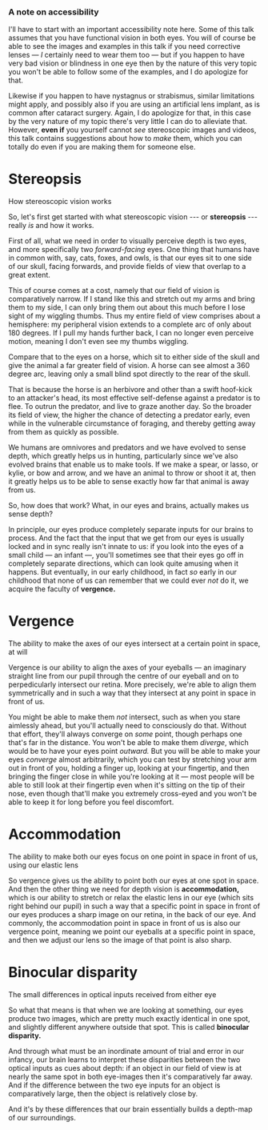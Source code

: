 ### A note on accessibility

<!-- Note --> 
I'll have to start with an important accessibility note here. Some of
this talk assumes that you have functional vision in both eyes. You
will of course be able to see the images and examples in this talk
if you need corrective lenses — *I* certainly need to wear them too —
but if you happen to have very bad vision or blindness in one eye then
by the nature of this very topic you won't be able to follow some of
the examples, and I do apologize for that.

Likewise if you happen to have nystagnus or strabismus, similar
limitations might apply, and possibly also if you are using an
artificial lens implant, as is common after cataract surgery. Again, I
do apologize for that, in this case by the very nature of my topic
there's very little I can do to alleviate that. However, **even if**
you yourself cannot *see* stereoscopic images and videos, this talk
contains suggestions about how to *make* them, which you can totally
do even if you are making them for someone else.


# Stereopsis
How stereoscopic vision works

<!-- Note --> 
So, let's first get started with what stereoscopic vision --- or
**stereopsis** --- really *is* and how it works.

First of all, what we need in order to visually perceive depth is two
eyes, and more specifically two *forward-facing* eyes. One thing that
humans have in common with, say, cats, foxes, and owls, is that our
eyes sit to one side of our skull, facing forwards, and provide
fields of view that overlap to a great extent.

This of course comes at a cost, namely that our field of vision is
comparatively narrow. If I stand like this and stretch out my arms and
bring them to my side, I can only bring them out about this much
before I lose sight of my wiggling thumbs. Thus my entire field of
view comprises about a hemisphere: my peripheral vision extends to a
complete arc of only about 180 degrees. If I pull my hands further
back, I can no longer even perceive motion, meaning I don't even see
my thumbs wiggling.

Compare that to the eyes on a horse, which sit to either side of the
skull and give the animal a far greater field of vision. A horse can
see almost a 360 degree arc, leaving only a small blind spot directly
to the rear of the skull.

That is because the horse is an herbivore and other than a swift
hoof-kick to an attacker's head, its most effective self-defense
against a predator is to flee. To outrun the predator, and live to
graze another day. So the broader its field of view, the higher the
chance of detecting a predator early, even while in the vulnerable
circumstance of foraging, and thereby getting away from them as
quickly as possible.

We humans are omnivores and predators and we have evolved to sense
depth, which greatly helps us in hunting, particularly since we've
also evolved brains that enable us to make tools. If we make a spear,
or lasso, or kylie, or bow and arrow, and we have an animal to throw
or shoot it at, then it greatly helps us to be able to sense exactly
how far that animal is away from us.

So, how does that work? What, in our eyes and brains, actually makes
us sense depth?

In principle, our eyes produce completely separate inputs for our
brains to process. And the fact that the input that we get from our
eyes is usually locked and in sync really isn't innate to us: if you
look into the eyes of a small child — an infant —, you'll sometimes
see that their eyes go off in completely separate directions, which
can look quite amusing when it happens. But eventually, in our early
childhood, in fact *so* early in our childhood that none of us can
remember that we could ever *not* do it, we acquire the faculty of
**vergence.**


# Vergence
The ability to make the axes of our eyes intersect at a certain point
in space, at will

<!-- Note --> 
Vergence is our ability to align the axes of your eyeballs — an
imaginary straight line from our pupil through the centre of our
eyeball and on to perpedicularly intersect our retina. More
precisely, we're able to align them symmetrically and in such a way
that they intersect at any point in space in front of us.

You might be able to make them *not* intersect, such as when you stare
aimlessly ahead, but you'll actually need to consciously do
that. Without that effort, they'll always converge on *some* point,
though perhaps one that's far in the distance.  You won't be able to
make them *diverge*, which would be to have your eyes point *outward.*
But you will be able to make your eyes *converge* almost arbitrarily,
which you can test by stretching your arm out in front of you, holding
a finger up, looking at your fingertip, and then bringing the finger
close in while you're looking at it — most people will be able to
still look at their fingertip even when it's sitting on the tip of
their nose, even though that'll make you extremely cross-eyed and you
won't be able to keep it for long before you feel discomfort.


# Accommodation
The ability to make both our eyes focus on one point in space in front
of us, using our elastic lens

<!-- Note --> 
So vergence gives us the ability to point both our eyes at one spot in
space. And then the other thing we need for depth vision is
**accommodation,** which is our ability to stretch or relax the
elastic lens in our eye (which sits right behind our pupil) in such a
way that a specific point in space in front of our eyes produces a
sharp image on our retina, in the back of our eye. And commonly, the
accommodation point in space in front of us is also our vergence
point, meaning we point our eyeballs at a specific point in space, and
then we adjust our lens so the image of that point is also sharp.


# Binocular disparity
The small differences in optical inputs received from either eye

<!-- Note --> 
So what that means is that when we are looking at something, our eyes
produce two images, which are pretty much exactly identical in one
spot, and slightly different anywhere outside that spot. This is
called **binocular disparity.**

And through what must be an inordinate amount of trial and error in
our infancy, our brain learns to interpret these disparities between
the two optical inputs as cues about depth: if an object in our field
of view is at nearly the same spot in both eye-images then it's
comparatively far away. And if the difference between the two eye
inputs for an object is comparatively large, then the object is
relatively close by.

And it's by these differences that our brain essentially builds a
depth-map of our surroundings.
